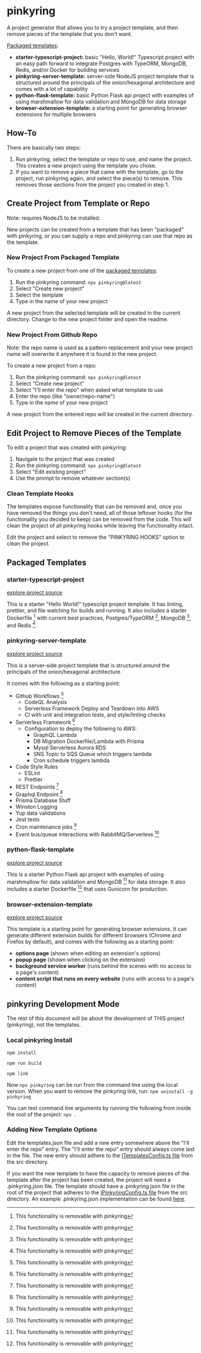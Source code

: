 # pinkyring

A project generator that allows you to try a project template, and then remove pieces of the template that you don't want.

[Packaged templates](#packaged-templates):

- **starter-typescript-project:** basic "Hello, World!" Typescript project with an easy path forward to integrate Postgres with TypeORM, MongoDB, Redis, and/or Docker for building services
- **pinkyring-server-template:** server-side NodeJS project template that is structured around the principals of the onion/hexagonal architecture and comes with a lot of capability
- **python-flask-template:** basic Python Flask api project with examples of using marshmallow for data validation and MongoDB for data storage
- **browser-extension-template:** a starting point for generating browser extensions for multiple browsers

## How-To

There are basically two steps:

1. Run pinkyring, select the template or repo to use, and name the project.
This creates a new project using the template you chose.
2. If you want to remove a piece that came with the template, go to the project, run pinkyring again, and select the piece(s) to remove.
This removes those sections from the project you created in step 1.

## Create Project from Template or Repo
Note: requires NodeJS to be installed.

New projects can be created from a template that has been "packaged" with pinkyring, or you can supply a repo and pinkyring can use that repo as the template.

### New Project From Packaged Template
To create a new project from one of the [packaged templates](#packaged-templates):
1. Run the pinkyring command: `npx pinkyring@latest`
2. Select "Create new project"
3. Select the template
4. Type in the name of your new project

A new project from the selected template will be created in the current directory. Change to the new project folder and open the readme.

### New Project From Github Repo
Note: the repo name is used as a pattern replacement and your new project name will overwrite it anywhere it is found in the new project.

To create a new project from a repo:
1. Run the pinkyring command: `npx pinkyring@latest`
2. Select "Create new project"
3. Select "I'll enter the repo" when asked what template to use
4. Enter the repo (like "owner/repo-name")
5. Type in the name of your new project

A new project from the entered repo will be created in the current directory. 

## Edit Project to Remove Pieces of the Template
To edit a project that was created with pinkyring:
1. Navigate to the project that was created
2. Run the pinkyring command: `npx pinkyring@latest`
3. Select "Edit existing project"
4. Use the prompt to remove whatever section(s)

### Clean Template Hooks
The templates expose functionality that can be removed and, once you have removed the things you don't need, all of those leftover hooks (for the functionality you decided to keep) can be removed from the code.
This will clean the project of all pinkyring hooks while leaving the functionality intact.

Edit the project and select to remove the "PINKYRING HOOKS" option to clean the project.

## Packaged Templates

### starter-typescript-project
[explore project source](https://github.com/CaseyHaralson/starter-typescript-project)

This is a starter "Hello World!" typescript project template. It has linting, prettier, and file watching for builds and running. It also includes a starter Dockerfile [^1] with current best practices, Postgres/TypeORM [^1], MongoDB [^1], and Redis [^1].

### pinkyring-server-template
[explore project source](https://github.com/CaseyHaralson/pinkyring-server-template)

This is a server-side project template that is structured around the principals of the onion/hexagonal architecture.

It comes with the following as a starting point:

- Github Workflows [^1]
  - CodeQL Analysis
  - Serverless Framework Deploy and Teardown into AWS
  - CI with unit and integration tests, and style/linting checks
- Serverless Framework [^1]
  - Configuration to deploy the following to AWS:
    - GraphQL Lambda
    - DB Migration Dockerfile/Lambda with Prisma
    - Mysql Serverless Aurora RDS
    - SNS Topic to SQS Queue which triggers lambda
    - Cron schedule triggers lambda
- Code Style Rules
  - ESLint
  - Prettier
- REST Endpoints [^1]
- Graphql Endpoint [^1]
- Prisma Database Stuff
- Winston Logging
- Yup data validations
- Jest tests
- Cron maintenance jobs [^1]
- Event bus/queue interactions with RabbitMQ/Serverless [^1]

### python-flask-template
[explore project source](https://github.com/CaseyHaralson/python-flask-template)

This is a starter Python Flask api project with examples of using marshmallow for data validation and MongoDB [^1] for data storage.
It also includes a starter Dockerfile [^1] that uses Gunicorn for production.

### browser-extension-template
[explore project source](https://github.com/CaseyHaralson/browser-extension-template)

This template is a starting point for generating browser extensions.
It can generate different extension builds for different browsers (Chrome and Firefox by default), and comes with the following as a starting point:

- **options page** (shown when editing an extension's options)
- **popup page** (shown when clicking on the extension)
- **background service worker** (runs behind the scenes with no access to a page's content)
- **content script that runs on every website** (runs with access to a page's content)

[^1]: This functionality is removable with pinkyring

## pinkyring Development Mode
The rest of this document will be about the development of THIS project (pinkyring), not the templates.

### Local pinkyring Install

`npm install`

`npm run build`

`npm link`

Now `npx pinkyring` can be run from the command line using the local version. When you want to remove the pinkyring link, run: `npm uninstall -g pinkyring`

You can test command line arguments by running the following from inside the root of the project: `npx .`

### Adding New Template Options

Edit the templates.json file and add a new entry somewhere above the "I'll enter the repo" entry. The "I'll enter the repo" entry should always come last in the file. The new entry should adhere to the [ITemplatesConfig.ts file](./src/ITemplatesConfig.ts) from the src directory.

If you want the new template to have the capacity to remove pieces of the template after the project has been created, the project will need a .pinkyring.json file.
The template should have a .pinkyring.json file in the root of the project that adheres to the [IPinkyringConfig.ts file](./src/IPinkyringConfig.ts) from the src directory. An example .pinkyring.json implementation can be found [here](https://github.com/CaseyHaralson/pinkyring-server-template/blob/main/.pinkyring.json).
